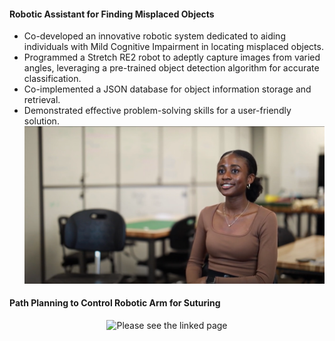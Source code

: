 
#### Robotic Assistant for Finding Misplaced Objects
- Co-developed an innovative robotic system dedicated to aiding individuals with Mild Cognitive Impairment in locating misplaced objects.
- Programmed a Stretch RE2 robot to adeptly capture images from varied angles, leveraging a pre-trained object detection algorithm for accurate classification.
- Co-implemented a JSON database for object information storage and retrieval.
- Demonstrated effective problem-solving skills for a user-friendly solution.
  [![Video describing process](static/assets/img/THUMBNAIL.png)](https://www.youtube.com/watch?v=QUB79UTbwvE)

#### Path Planning to Control Robotic Arm for Suturing
<p align="center">
  <img src="https://amritpal-001.github.io/projects/2022-medical-robotics-kinematics" alt="Please see the linked page"/>
</p>
